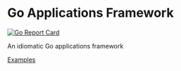 # Go Applications Framework

[![Go Report Card](https://goreportcard.com/badge/github.com/lnashier/goarc)](https://goreportcard.com/badge/github.com/lnashier/goarc)

An idiomatic Go applications framework

[Examples](examples/README.md)